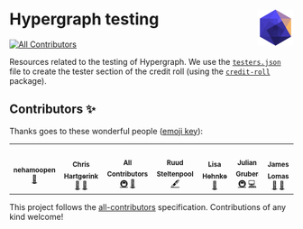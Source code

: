 # Hypergraph testing <img src="https://raw.githubusercontent.com/hypergraph-xyz/design/main/hypergraph-logomark-1024-square.png" align="right" height="64" />

<!-- ALL-CONTRIBUTORS-BADGE:START - Do not remove or modify this section -->
[![All Contributors](https://img.shields.io/badge/all_contributors-7-orange.svg?style=flat-square)](#contributors-)
<!-- ALL-CONTRIBUTORS-BADGE:END -->

Resources related to the testing of Hypergraph. We use the [`testers.json`](./testers.json) file to create the tester section of the credit roll (using the [`credit-roll`](https://github.com/libscie/credit-roll) package).

## Contributors ✨

Thanks goes to these wonderful people ([emoji key](https://allcontributors.org/docs/en/emoji-key)):

<!-- ALL-CONTRIBUTORS-LIST:START - Do not remove or modify this section -->
<!-- prettier-ignore-start -->
<!-- markdownlint-disable -->
<table>
  <tr>
    <td align="center"><a href="https://github.com/nehamoopen"><img src="https://avatars3.githubusercontent.com/u/37183829?v=4" width="100px;" alt=""/><br /><sub><b>nehamoopen</b></sub></a><br /><a href="#ideas-nehamoopen" title="Ideas, Planning, & Feedback">🤔</a></td>
    <td align="center"><a href="https://chjh.nl"><img src="https://avatars0.githubusercontent.com/u/2946344?v=4" width="100px;" alt=""/><br /><sub><b>Chris Hartgerink</b></sub></a><br /><a href="#ideas-chartgerink" title="Ideas, Planning, & Feedback">🤔</a> <a href="#maintenance-chartgerink" title="Maintenance">🚧</a></td>
    <td align="center"><a href="https://allcontributors.org"><img src="https://avatars1.githubusercontent.com/u/46410174?v=4" width="100px;" alt=""/><br /><sub><b>All Contributors</b></sub></a><br /><a href="#infra-all-contributors" title="Infrastructure (Hosting, Build-Tools, etc)">🚇</a> <a href="#maintenance-all-contributors" title="Maintenance">🚧</a></td>
    <td align="center"><a href="http://steltenpower.com"><img src="https://avatars2.githubusercontent.com/u/2406187?v=4" width="100px;" alt=""/><br /><sub><b>Ruud Steltenpool</b></sub></a><br /><a href="#content-steltenpower" title="Content">🖋</a></td>
    <td align="center"><a href="https://dataplanes.org/"><img src="https://avatars1.githubusercontent.com/u/18530815?v=4" width="100px;" alt=""/><br /><sub><b>Lisa Hehnke</b></sub></a><br /><a href="https://github.com/hypergraph-xyz/testing/commits?author=lhehnke" title="Documentation">📖</a></td>
    <td align="center"><a href="https://github.com/juliangruber"><img src="https://avatars2.githubusercontent.com/u/10247?v=4" width="100px;" alt=""/><br /><sub><b>Julian Gruber</b></sub></a><br /><a href="#infra-juliangruber" title="Infrastructure (Hosting, Build-Tools, etc)">🚇</a> <a href="https://github.com/hypergraph-xyz/testing/commits?author=juliangruber" title="Code">💻</a></td>
    <td align="center"><a href="https://github.com/jameslibscie"><img src="https://avatars2.githubusercontent.com/u/59870484?v=4" width="100px;" alt=""/><br /><sub><b>James Lomas</b></sub></a><br /><a href="https://github.com/hypergraph-xyz/testing/commits?author=jameslibscie" title="Documentation">📖</a> <a href="#userTesting-jameslibscie" title="User Testing">📓</a></td>
  </tr>
</table>

<!-- markdownlint-enable -->
<!-- prettier-ignore-end -->
<!-- ALL-CONTRIBUTORS-LIST:END -->

This project follows the [all-contributors](https://github.com/all-contributors/all-contributors) specification. Contributions of any kind welcome!
